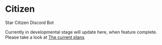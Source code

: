 # Citizen

Star Citizen Discord Bot

Currently in developmental stage will update here, when feature complete.
Please take a look at [The current plans](https://github.com/N1GHTR4NG3R/Citizen/blob/main/info.txt)
